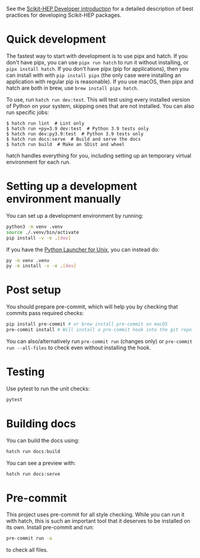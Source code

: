 See the [Scikit-HEP Developer introduction][skhep-dev-intro] for a detailed
description of best practices for developing Scikit-HEP packages.

[skhep-dev-intro]: https://scikit-hep.org/developer/intro

# Quick development

The fastest way to start with development is to use pipx and hatch. If you don't
have pipx, you can use `pipx run hatch` to run it without installing, or
`pipx install hatch`. If you don't have pipx (pip for applications), then you
can install with with `pip install pipx` (the only case were installing an
application with regular pip is reasonable). If you use macOS, then pipx and
hatch are both in brew, use `brew install pipx hatch`.

To use, run `hatch run dev:test`. This will test using every installed version
of Python on your system, skipping ones that are not installed. You can also run
specific jobs:

```console
$ hatch run lint  # Lint only
$ hatch run +py=3.9 dev:test  # Python 3.9 tests only
$ hatch run dev:py3.9:test  # Python 3.9 tests only
$ hatch run docs:serve  # Build and serve the docs
$ hatch run build  # Make an SDist and wheel
```

hatch handles everything for you, including setting up an temporary virtual
environment for each run.

# Setting up a development environment manually

You can set up a development environment by running:

```bash
python3 -m venv .venv
source ./.venv/bin/activate
pip install -v -e .[dev]
```

If you have the
[Python Launcher for Unix](https://github.com/brettcannon/python-launcher), you
can instead do:

```bash
py -m venv .venv
py -m install -v -e .[dev]
```

# Post setup

You should prepare pre-commit, which will help you by checking that commits pass
required checks:

```bash
pip install pre-commit # or brew install pre-commit on macOS
pre-commit install # Will install a pre-commit hook into the git repo
```

You can also/alternatively run `pre-commit run` (changes only) or
`pre-commit run --all-files` to check even without installing the hook.

# Testing

Use pytest to run the unit checks:

```bash
pytest
```

# Building docs

You can build the docs using:

```bash
hatch run docs:build
```

You can see a preview with:

```bash
hatch run docs:serve
```

# Pre-commit

This project uses pre-commit for all style checking. While you can run it with
hatch, this is such an important tool that it deserves to be installed on its
own. Install pre-commit and run:

```bash
pre-commit run -a
```

to check all files.
